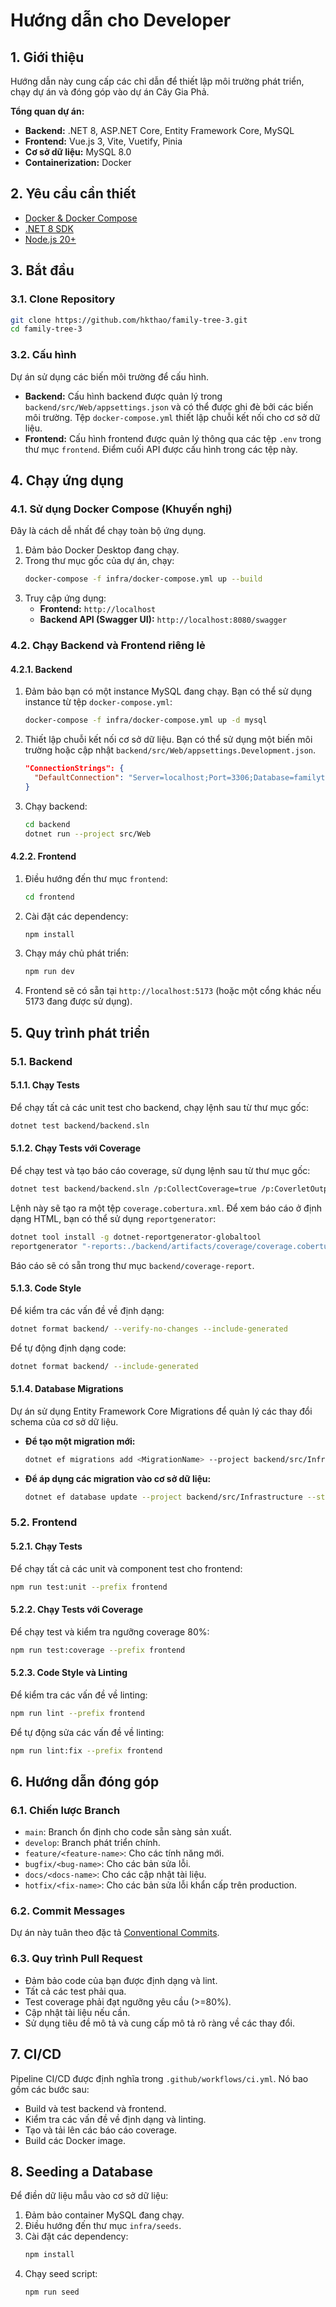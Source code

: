 # Hướng dẫn cho Developer

## 1. Giới thiệu
Hướng dẫn này cung cấp các chỉ dẫn để thiết lập môi trường phát triển, chạy dự án và đóng góp vào dự án Cây Gia Phả.

**Tổng quan dự án:**
-   **Backend:** .NET 8, ASP.NET Core, Entity Framework Core, MySQL
-   **Frontend:** Vue.js 3, Vite, Vuetify, Pinia
-   **Cơ sở dữ liệu:** MySQL 8.0
-   **Containerization:** Docker

## 2. Yêu cầu cần thiết
-   [Docker & Docker Compose](https://docs.docker.com/get-docker/)
-   [.NET 8 SDK](https://dotnet.microsoft.com/download/dotnet/8.0)
-   [Node.js 20+](https://nodejs.org/en/download/)

## 3. Bắt đầu

### 3.1. Clone Repository
```bash
git clone https://github.com/hkthao/family-tree-3.git
cd family-tree-3
```

### 3.2. Cấu hình
Dự án sử dụng các biến môi trường để cấu hình.

-   **Backend:** Cấu hình backend được quản lý trong `backend/src/Web/appsettings.json` và có thể được ghi đè bởi các biến môi trường. Tệp `docker-compose.yml` thiết lập chuỗi kết nối cho cơ sở dữ liệu.
-   **Frontend:** Cấu hình frontend được quản lý thông qua các tệp `.env` trong thư mục `frontend`. Điểm cuối API được cấu hình trong các tệp này.

## 4. Chạy ứng dụng

### 4.1. Sử dụng Docker Compose (Khuyến nghị)
Đây là cách dễ nhất để chạy toàn bộ ứng dụng.

1.  Đảm bảo Docker Desktop đang chạy.
2.  Trong thư mục gốc của dự án, chạy:
    ```bash
    docker-compose -f infra/docker-compose.yml up --build
    ```
3.  Truy cập ứng dụng:
    -   **Frontend:** `http://localhost`
    -   **Backend API (Swagger UI):** `http://localhost:8080/swagger`

### 4.2. Chạy Backend và Frontend riêng lẻ

#### 4.2.1. Backend
1.  Đảm bảo bạn có một instance MySQL đang chạy. Bạn có thể sử dụng instance từ tệp `docker-compose.yml`:
    ```bash
    docker-compose -f infra/docker-compose.yml up -d mysql
    ```
2.  Thiết lập chuỗi kết nối cơ sở dữ liệu. Bạn có thể sử dụng một biến môi trường hoặc cập nhật `backend/src/Web/appsettings.Development.json`.
    ```json
    "ConnectionStrings": {
      "DefaultConnection": "Server=localhost;Port=3306;Database=familytree_db;Uid=root;Pwd=root_password;"
    }
    ```
3.  Chạy backend:
    ```bash
    cd backend
    dotnet run --project src/Web
    ```

#### 4.2.2. Frontend
1.  Điều hướng đến thư mục `frontend`:
    ```bash
    cd frontend
    ```
2.  Cài đặt các dependency:
    ```bash
    npm install
    ```
3.  Chạy máy chủ phát triển:
    ```bash
    npm run dev
    ```
4.  Frontend sẽ có sẵn tại `http://localhost:5173` (hoặc một cổng khác nếu 5173 đang được sử dụng).

## 5. Quy trình phát triển

### 5.1. Backend

#### 5.1.1. Chạy Tests
Để chạy tất cả các unit test cho backend, chạy lệnh sau từ thư mục gốc:
```bash
dotnet test backend/backend.sln
```

#### 5.1.2. Chạy Tests với Coverage
Để chạy test và tạo báo cáo coverage, sử dụng lệnh sau từ thư mục gốc:
```bash
dotnet test backend/backend.sln /p:CollectCoverage=true /p:CoverletOutputFormat=cobertura /p:CoverletOutput=./backend/artifacts/coverage/coverage.cobertura.xml
```
Lệnh này sẽ tạo ra một tệp `coverage.cobertura.xml`. Để xem báo cáo ở định dạng HTML, bạn có thể sử dụng `reportgenerator`:
```bash
dotnet tool install -g dotnet-reportgenerator-globaltool
reportgenerator "-reports:./backend/artifacts/coverage/coverage.cobertura.xml" "-targetdir:./backend/coverage-report" -reporttypes:Html
```
Báo cáo sẽ có sẵn trong thư mục `backend/coverage-report`.

#### 5.1.3. Code Style
Để kiểm tra các vấn đề về định dạng:
```bash
dotnet format backend/ --verify-no-changes --include-generated
```
Để tự động định dạng code:
```bash
dotnet format backend/ --include-generated
```

#### 5.1.4. Database Migrations
Dự án sử dụng Entity Framework Core Migrations để quản lý các thay đổi schema của cơ sở dữ liệu.

-   **Để tạo một migration mới:**
    ```bash
    dotnet ef migrations add <MigrationName> --project backend/src/Infrastructure --startup-project backend/src/Web
    ```
-   **Để áp dụng các migration vào cơ sở dữ liệu:**
    ```bash
    dotnet ef database update --project backend/src/Infrastructure --startup-project backend/src/Web
    ```

### 5.2. Frontend

#### 5.2.1. Chạy Tests
Để chạy tất cả các unit và component test cho frontend:
```bash
npm run test:unit --prefix frontend
```

#### 5.2.2. Chạy Tests với Coverage
Để chạy test và kiểm tra ngưỡng coverage 80%:
```bash
npm run test:coverage --prefix frontend
```

#### 5.2.3. Code Style và Linting
Để kiểm tra các vấn đề về linting:
```bash
npm run lint --prefix frontend
```
Để tự động sửa các vấn đề về linting:
```bash
npm run lint:fix --prefix frontend
```

## 6. Hướng dẫn đóng góp

### 6.1. Chiến lược Branch
-   `main`: Branch ổn định cho code sẵn sàng sản xuất.
-   `develop`: Branch phát triển chính.
-   `feature/<feature-name>`: Cho các tính năng mới.
-   `bugfix/<bug-name>`: Cho các bản sửa lỗi.
-   `docs/<docs-name>`: Cho các cập nhật tài liệu.
-   `hotfix/<fix-name>`: Cho các bản sửa lỗi khẩn cấp trên production.

### 6.2. Commit Messages
Dự án này tuân theo đặc tả [Conventional Commits](https://www.conventionalcommits.org/).

### 6.3. Quy trình Pull Request
-   Đảm bảo code của bạn được định dạng và lint.
-   Tất cả các test phải qua.
-   Test coverage phải đạt ngưỡng yêu cầu (>=80%).
-   Cập nhật tài liệu nếu cần.
-   Sử dụng tiêu đề mô tả và cung cấp mô tả rõ ràng về các thay đổi.

## 7. CI/CD
Pipeline CI/CD được định nghĩa trong `.github/workflows/ci.yml`. Nó bao gồm các bước sau:
-   Build và test backend và frontend.
-   Kiểm tra các vấn đề về định dạng và linting.
-   Tạo và tải lên các báo cáo coverage.
-   Build các Docker image.

## 8. Seeding a Database
Để điền dữ liệu mẫu vào cơ sở dữ liệu:
1.  Đảm bảo container MySQL đang chạy.
2.  Điều hướng đến thư mục `infra/seeds`.
3.  Cài đặt các dependency:
    ```bash
    npm install
    ```
4.  Chạy seed script:
    ```bash
    npm run seed
    ```
